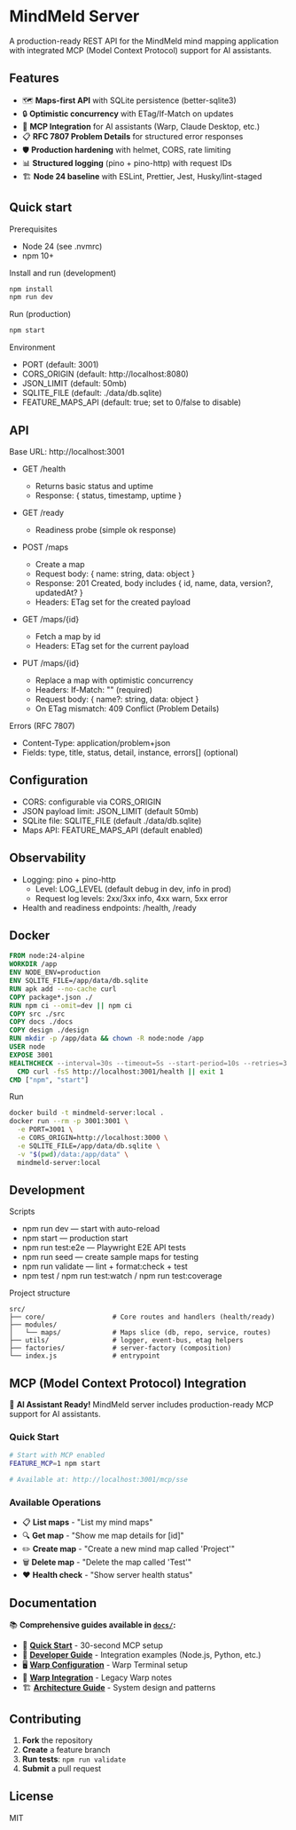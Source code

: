 # MindMeld Server

A production-ready REST API for the MindMeld mind mapping application with integrated MCP (Model Context Protocol) support for AI assistants.

## Features

- 🗺️ **Maps-first API** with SQLite persistence (better-sqlite3)
- 🔒 **Optimistic concurrency** with ETag/If-Match on updates
- 🤖 **MCP Integration** for AI assistants (Warp, Claude Desktop, etc.)
- 📋 **RFC 7807 Problem Details** for structured error responses
- 🛡️ **Production hardening** with helmet, CORS, rate limiting
- 📊 **Structured logging** (pino + pino-http) with request IDs
- 🏗️ **Node 24 baseline** with ESLint, Prettier, Jest, Husky/lint-staged

## Quick start

Prerequisites

- Node 24 (see .nvmrc)
- npm 10+

Install and run (development)

```bash
npm install
npm run dev
```

Run (production)

```bash
npm start
```

Environment

- PORT (default: 3001)
- CORS_ORIGIN (default: http://localhost:8080)
- JSON_LIMIT (default: 50mb)
- SQLITE_FILE (default: ./data/db.sqlite)
- FEATURE_MAPS_API (default: true; set to 0/false to disable)

## API

Base URL: http://localhost:3001

- GET /health
  - Returns basic status and uptime
  - Response: { status, timestamp, uptime }

- GET /ready
  - Readiness probe (simple ok response)

- POST /maps
  - Create a map
  - Request body: { name: string, data: object }
  - Response: 201 Created, body includes { id, name, data, version?, updatedAt? }
  - Headers: ETag set for the created payload

- GET /maps/{id}
  - Fetch a map by id
  - Headers: ETag set for the current payload

- PUT /maps/{id}
  - Replace a map with optimistic concurrency
  - Headers: If-Match: "<etag>" (required)
  - Request body: { name?: string, data: object }
  - On ETag mismatch: 409 Conflict (Problem Details)

Errors (RFC 7807)

- Content-Type: application/problem+json
- Fields: type, title, status, detail, instance, errors[] (optional)

## Configuration

- CORS: configurable via CORS_ORIGIN
- JSON payload limit: JSON_LIMIT (default 50mb)
- SQLite file: SQLITE_FILE (default ./data/db.sqlite)
- Maps API: FEATURE_MAPS_API (default enabled)

## Observability

- Logging: pino + pino-http
  - Level: LOG_LEVEL (default debug in dev, info in prod)
  - Request log levels: 2xx/3xx info, 4xx warn, 5xx error
- Health and readiness endpoints: /health, /ready

## Docker

```dockerfile
FROM node:24-alpine
WORKDIR /app
ENV NODE_ENV=production
ENV SQLITE_FILE=/app/data/db.sqlite
RUN apk add --no-cache curl
COPY package*.json ./
RUN npm ci --omit=dev || npm ci
COPY src ./src
COPY docs ./docs
COPY design ./design
RUN mkdir -p /app/data && chown -R node:node /app
USER node
EXPOSE 3001
HEALTHCHECK --interval=30s --timeout=5s --start-period=10s --retries=3 \
  CMD curl -fsS http://localhost:3001/health || exit 1
CMD ["npm", "start"]
```

Run

```bash
docker build -t mindmeld-server:local .
docker run --rm -p 3001:3001 \
  -e PORT=3001 \
  -e CORS_ORIGIN=http://localhost:3000 \
  -e SQLITE_FILE=/app/data/db.sqlite \
  -v "$(pwd)/data:/app/data" \
  mindmeld-server:local
```

## Development

Scripts

- npm run dev — start with auto-reload
- npm start — production start
- npm run test:e2e — Playwright E2E API tests
- npm run seed — create sample maps for testing
- npm run validate — lint + format:check + test
- npm test / npm run test:watch / npm run test:coverage

Project structure

```
src/
├── core/                 # Core routes and handlers (health/ready)
├── modules/
│   └── maps/             # Maps slice (db, repo, service, routes)
├── utils/                # logger, event-bus, etag helpers
├── factories/            # server-factory (composition)
└── index.js              # entrypoint
```

## MCP (Model Context Protocol) Integration

🤖 **AI Assistant Ready!** MindMeld server includes production-ready MCP support for AI assistants.

### Quick Start

```bash
# Start with MCP enabled
FEATURE_MCP=1 npm start

# Available at: http://localhost:3001/mcp/sse
```

### Available Operations

- 📋 **List maps** - "List my mind maps"
- 🔍 **Get map** - "Show me map details for [id]"
- ✏️ **Create map** - "Create a new mind map called 'Project'"
- 🗑️ **Delete map** - "Delete the map called 'Test'"
- ❤️ **Health check** - "Show server health status"

## Documentation

📚 **Comprehensive guides available in [`docs/`](docs/):**

- 🚀 **[Quick Start](docs/mcp-quick-start.md)** - 30-second MCP setup
- 🔧 **[Developer Guide](docs/mcp-developer-guide.md)** - Integration examples (Node.js, Python, etc.)
- 🖥️ **[Warp Configuration](docs/warp-mcp-config.md)** - Warp Terminal setup
- 🔗 **[Warp Integration](docs/warp-integration.md)** - Legacy Warp notes
- 🏗️ **[Architecture Guide](docs/architecture.md)** - System design and patterns

## Contributing

1. **Fork** the repository
2. **Create** a feature branch
3. **Run tests**: `npm run validate`
4. **Submit** a pull request

## License

MIT
